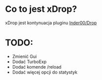 # Co to jest xDrop?
xDrop jest kontynuacja pluginu [Inder00/Drop](https://github.com/Inder00/Drop)

# TODO:

* Zmienić Gui
* Dodać TurboExp
* Dodać komende /reload
* Dodać więcej opcji do statystyk


  
